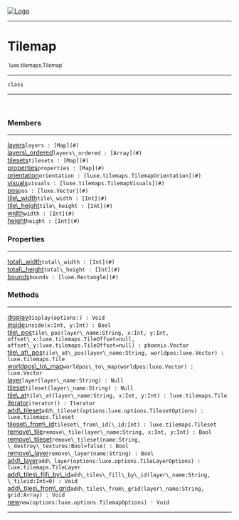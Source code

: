 
[![Logo](../../../images/logo.png)](../../../api/index.html)

---



<h1>Tilemap</h1>
<small>`luxe.tilemaps.Tilemap`</small>



---

`class`

---

&nbsp;
&nbsp;



<h3>Members</h3> <hr/><span class="member apipage">
                <a name="layers"><a class="lift" href="#layers">layers</a></a><code class="signature apipage">layers : [Map](#)</code><br/></span>
            <span class="small_desc_flat"></span><span class="member apipage">
                <a name="layers_ordered"><a class="lift" href="#layers_ordered">layers\_ordered</a></a><code class="signature apipage">layers\_ordered : [Array](#)</code><br/></span>
            <span class="small_desc_flat"></span><span class="member apipage">
                <a name="tilesets"><a class="lift" href="#tilesets">tilesets</a></a><code class="signature apipage">tilesets : [Map](#)</code><br/></span>
            <span class="small_desc_flat"></span><span class="member apipage">
                <a name="properties"><a class="lift" href="#properties">properties</a></a><code class="signature apipage">properties : [Map](#)</code><br/></span>
            <span class="small_desc_flat"></span><span class="member apipage">
                <a name="orientation"><a class="lift" href="#orientation">orientation</a></a><code class="signature apipage">orientation : [luxe.tilemaps.TilemapOrientation](#)</code><br/></span>
            <span class="small_desc_flat"></span><span class="member apipage">
                <a name="visuals"><a class="lift" href="#visuals">visuals</a></a><code class="signature apipage">visuals : [luxe.tilemaps.TilemapVisuals](#)</code><br/></span>
            <span class="small_desc_flat"></span><span class="member apipage">
                <a name="pos"><a class="lift" href="#pos">pos</a></a><code class="signature apipage">pos : [luxe.Vector](#)</code><br/></span>
            <span class="small_desc_flat"></span><span class="member apipage">
                <a name="tile_width"><a class="lift" href="#tile_width">tile\_width</a></a><code class="signature apipage">tile\_width : [Int](#)</code><br/></span>
            <span class="small_desc_flat"></span><span class="member apipage">
                <a name="tile_height"><a class="lift" href="#tile_height">tile\_height</a></a><code class="signature apipage">tile\_height : [Int](#)</code><br/></span>
            <span class="small_desc_flat"></span><span class="member apipage">
                <a name="width"><a class="lift" href="#width">width</a></a><code class="signature apipage">width : [Int](#)</code><br/></span>
            <span class="small_desc_flat"></span><span class="member apipage">
                <a name="height"><a class="lift" href="#height">height</a></a><code class="signature apipage">height : [Int](#)</code><br/></span>
            <span class="small_desc_flat"></span>



<h3>Properties</h3> <hr/><span class="member apipage">
                <a name="total_width"><a class="lift" href="#total_width">total\_width</a></a><code class="signature apipage">total\_width : [Int](#)</code><br/></span>
            <span class="small_desc_flat"></span><span class="member apipage">
                <a name="total_height"><a class="lift" href="#total_height">total\_height</a></a><code class="signature apipage">total\_height : [Int](#)</code><br/></span>
            <span class="small_desc_flat"></span><span class="member apipage">
                <a name="bounds"><a class="lift" href="#bounds">bounds</a></a><code class="signature apipage">bounds : [luxe.Rectangle](#)</code><br/></span>
            <span class="small_desc_flat"></span>



<h3>Methods</h3> <hr/><span class="method apipage">
            <a name="display"><a class="lift" href="#display">display</a></a><code class="signature apipage">display(options:<span></span>) : Void</code><br/><span class="small_desc_flat"></span>
        </span>
    <span class="method apipage">
            <a name="inside"><a class="lift" href="#inside">inside</a></a><code class="signature apipage">inside(x:Int<span></span>, y:Int<span></span>) : Bool</code><br/><span class="small_desc_flat"></span>
        </span>
    <span class="method apipage">
            <a name="tile_pos"><a class="lift" href="#tile_pos">tile\_pos</a></a><code class="signature apipage">tile\_pos(layer\_name:String<span></span>, x:Int<span></span>, y:Int<span></span>, offset\_x:luxe.tilemaps.TileOffset<span>=null</span>, offset\_y:luxe.tilemaps.TileOffset<span>=null</span>) : phoenix.Vector</code><br/><span class="small_desc_flat"></span>
        </span>
    <span class="method apipage">
            <a name="tile_at_pos"><a class="lift" href="#tile_at_pos">tile\_at\_pos</a></a><code class="signature apipage">tile\_at\_pos(layer\_name:String<span></span>, worldpos:luxe.Vector<span></span>) : luxe.tilemaps.Tile</code><br/><span class="small_desc_flat"></span>
        </span>
    <span class="method apipage">
            <a name="worldpos_to_map"><a class="lift" href="#worldpos_to_map">worldpos\_to\_map</a></a><code class="signature apipage">worldpos\_to\_map(worldpos:luxe.Vector<span></span>) : luxe.Vector</code><br/><span class="small_desc_flat"></span>
        </span>
    <span class="method apipage">
            <a name="layer"><a class="lift" href="#layer">layer</a></a><code class="signature apipage">layer(layer\_name:String<span></span>) : Null</code><br/><span class="small_desc_flat"></span>
        </span>
    <span class="method apipage">
            <a name="tileset"><a class="lift" href="#tileset">tileset</a></a><code class="signature apipage">tileset(layer\_name:String<span></span>) : Null</code><br/><span class="small_desc_flat"></span>
        </span>
    <span class="method apipage">
            <a name="tile_at"><a class="lift" href="#tile_at">tile\_at</a></a><code class="signature apipage">tile\_at(layer\_name:String<span></span>, x:Int<span></span>, y:Int<span></span>) : luxe.tilemaps.Tile</code><br/><span class="small_desc_flat"></span>
        </span>
    <span class="method apipage">
            <a name="iterator"><a class="lift" href="#iterator">iterator</a></a><code class="signature apipage">iterator() : Iterator</code><br/><span class="small_desc_flat"></span>
        </span>
    <span class="method apipage">
            <a name="add_tileset"><a class="lift" href="#add_tileset">add\_tileset</a></a><code class="signature apipage">add\_tileset(options:luxe.options.TilesetOptions<span></span>) : luxe.tilemaps.Tileset</code><br/><span class="small_desc_flat"></span>
        </span>
    <span class="method apipage">
            <a name="tileset_from_id"><a class="lift" href="#tileset_from_id">tileset\_from\_id</a></a><code class="signature apipage">tileset\_from\_id(\_id:Int<span></span>) : luxe.tilemaps.Tileset</code><br/><span class="small_desc_flat"></span>
        </span>
    <span class="method apipage">
            <a name="remove_tile"><a class="lift" href="#remove_tile">remove\_tile</a></a><code class="signature apipage">remove\_tile(layer\_name:String<span></span>, x:Int<span></span>, y:Int<span></span>) : Bool</code><br/><span class="small_desc_flat"></span>
        </span>
    <span class="method apipage">
            <a name="remove_tileset"><a class="lift" href="#remove_tileset">remove\_tileset</a></a><code class="signature apipage">remove\_tileset(name:String<span></span>, \_destroy\_textures:Bool<span>=false</span>) : Bool</code><br/><span class="small_desc_flat"></span>
        </span>
    <span class="method apipage">
            <a name="remove_layer"><a class="lift" href="#remove_layer">remove\_layer</a></a><code class="signature apipage">remove\_layer(name:String<span></span>) : Bool</code><br/><span class="small_desc_flat"></span>
        </span>
    <span class="method apipage">
            <a name="add_layer"><a class="lift" href="#add_layer">add\_layer</a></a><code class="signature apipage">add\_layer(options:luxe.options.TileLayerOptions<span></span>) : luxe.tilemaps.TileLayer</code><br/><span class="small_desc_flat"></span>
        </span>
    <span class="method apipage">
            <a name="add_tiles_fill_by_id"><a class="lift" href="#add_tiles_fill_by_id">add\_tiles\_fill\_by\_id</a></a><code class="signature apipage">add\_tiles\_fill\_by\_id(layer\_name:String<span></span>, \_tileid:Int<span>=0</span>) : Void</code><br/><span class="small_desc_flat"></span>
        </span>
    <span class="method apipage">
            <a name="add_tiles_from_grid"><a class="lift" href="#add_tiles_from_grid">add\_tiles\_from\_grid</a></a><code class="signature apipage">add\_tiles\_from\_grid(layer\_name:String<span></span>, grid:Array<span></span>) : Void</code><br/><span class="small_desc_flat"></span>
        </span>
    <span class="method apipage">
            <a name="new"><a class="lift" href="#new">new</a></a><code class="signature apipage">new(options:luxe.options.TilemapOptions<span></span>) : Void</code><br/><span class="small_desc_flat"></span>
        </span>
    





---

&nbsp;
&nbsp;
&nbsp;
&nbsp;